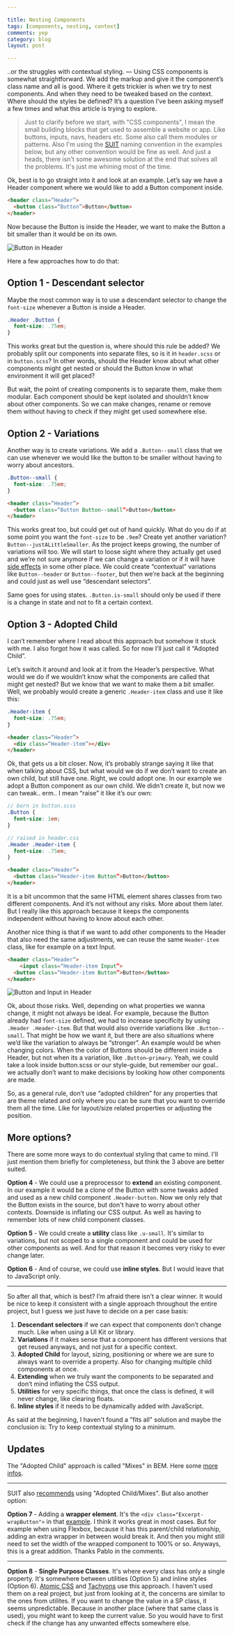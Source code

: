 ```yaml
---

title: Nesting Components
tags: [components, nesting, context]
comments: yep
category: blog
layout: post

---
```


..or the struggles with contextual styling. — Using CSS components is somewhat straightforward. We add the markup and give it the component’s class name and all is good. Where it gets trickier is when we try to nest components. And when they need to be tweaked based on the context. Where should the styles be defined? It’s a question I’ve been asking myself a few times and what this article is trying to explore.

> Just to clarify before we start, with "CSS components", I mean the small building blocks that get used to assemble a website or app. Like buttons, inputs, navs, headers etc. Some also call them modules or patterns. Also I'm using the [SUIT](https://github.com/suitcss/suit/blob/master/doc/naming-conventions.md) naming convention in the examples below, but any other convention would be fine as well. And just a heads, there isn't some awesome solution at the end that solves all the problems. It's just me whining most of the time.


Ok, best is to go straight into it and look at an example. Let’s say we have a Header component where we would like to add a Button component inside.

```html
<header class=“Header”>
  <button class=“Button”>Button</button>
</header>
```

Now because the Button is inside the Header, we want to make the Button a bit smaller than it would be on its own.

![Button in Header](/img/posts/nesting-components-1.png)

Here a few approaches how to do that:

## Option 1 - Descendant selector

Maybe the most common way is to use a descendant selector to change the `font-size` whenever a Button is inside a Header.

```css
.Header .Button {
  font-size: .75em;
}
```

This works great but the question is, where should this rule be added? We probably split our components into separate files, so is it in `header.scss` or in `button.scss`? In other words, should the Header know about what other components might get nested or should the Button know in what environment it will get placed?

But wait, the point of creating components is to separate them, make them modular. Each component should be kept isolated and shouldn’t know about other components. So we can make changes, rename or remove them without having to check if they might get used somewhere else.



## Option 2 - Variations

Another way is to create variations. We add a `.Button--small` class that we can use whenever we would like the button to be smaller without having to worry about ancestors.

```css
.Button--small {
  font-size: .75em;
}
```

```html
<header class=“Header”>
  <button class=“Button Button--small”>Button</button>
</header>
```

This works great too, but could get out of hand quickly. What do you do if at some point you want the `font-size` to be `.9em`? Create yet another variation? `Button--justALittleSmaller`. As the project keeps growing, the number of variations will too. We  will start to loose sight where they actually get used and we’re not sure anymore if we can change a variation or if it will have [side effects](http://philipwalton.com/articles/side-effects-in-css/) in some other place. We could create “contextual” variations like `Button--header` or `Button--footer`, but then we’re back at the beginning and could just as well use “descendant selectors”.

Same goes for using states. `.Button.is-small` should only be used if there is a change in state and not to fit a certain context.


## Option 3 - Adopted Child

I can’t remember where I read about this approach but somehow it stuck with me. I also forgot how it was called. So for now I’ll just call it “Adopted Child”.

Let’s switch it around and look at it from the Header’s perspective. What would we do if we wouldn’t know what the components are called that might get nested? But we know that we want to make them a bit smaller. Well, we probably would create  a generic `.Header-item` class and use it like this:

```css
.Header-item {
  font-size: .75em;
}
```

```html
<header class=“Header”>
  <div class=“Header-item”></div>
</header>
```

Ok, that gets us a bit closer. Now, it’s probably strange saying it like that when talking about CSS, but what would we do if we don’t want to create an own child, but still have one. Right, we could adopt one. In our example we adopt a Button component as our own child. We didn’t create it, but now we can tweak.. erm.. I mean “raise” it like it’s our own:

```scss
// born in button.scss
.Button {
  font-size: 1em;
}

// raised in header.css
.Header .Header-item {
  font-size: .75em;
}
```

```html
<header class=“Header”>
  <button class=“Header-item Button”>Button</button>
</header>
```

It is a bit uncommon that the same HTML element shares classes from two different components. And it’s not without any risks. More about them later. But I really like this approach because it keeps the components independent without having to know about each other.

Another nice thing is that if we want to add other components to the Header that also need the same adjustments, we can reuse the same `Header-item` class, like for example on a text Input.

```html
<header class=“Header”>
	<input class=“Header-item Input”>
  <button class=“Header-item Button”>Button</button>
</header>
```

![Button and Input in Header](/img/posts/nesting-components-2.png)

Ok, about those risks. Well, depending on what properties we wanna change, it might not always be ideal. For example, because the Button already had `font-size` defined, we had to increase specificity by using `.Header .Header-item`. But that would also override variations like `.Button--small`. That might be how we want it, but there are also situations where we’d like the variation to always be “stronger”. An example would be when changing colors. When the color of Buttons should be different inside a Header, but not when its a variation, like `.Button—primary`. Yeah, we could take a look inside button.scss or our style-guide, but remember our goal.. we actually don’t want to make decisions by looking how other components are made.

So, as a general rule, don’t use “adopted children” for any properties that are theme related and only where you can be sure that you want to override them all the time. Like for layout/size related properties or adjusting the position.


## More options?

There are some more ways to do contextual styling that came to mind. I'll just mention them briefly for completeness, but think the 3 above are better suited.

__Option 4__ - We could use a preprocessor to __extend__ an existing component. In our example it would be a clone of the Button with some tweaks added and used as a new child component `.Header-button`. Now we only rely that the Button exists in the source, but don't have to worry about other contexts. Downside is inflating our CSS output. As well as having to remember lots of new child component classes.

__Option 5__ - We could create a __utility__ class like `.u-small`. It's similar to variations, but not scoped to a single component and could be used for other components as well. And for that reason it becomes very risky to ever change later.

__Option 6__ - And of course, we could use __inline styles__. But I would leave that to JavaScript only.


--------


So after all that, which is best? I’m afraid there isn't a clear winner. It would be nice to keep it consistent with a single approach throughout the entire project, but I guess we just have to decide on a per case basis:

1. __Descendant selectors__ if we can expect that components don’t change much. Like when using a UI Kit or library.
2. __Variations__ if it makes sense that a component has different versions that get reused anyways, and not just for a specific context.
3. __Adopted Child__ for layout, sizing, positioning or where we are sure to always want to override a property. Also for changing multiple child components at once.
4. __Extending__ when we truly want the components to be separated and don’t mind inflating the CSS output.
5. __Utilities__ for very specific things, that once the class is defined, it will never change, like clearing floats.
6. __Inline styles__ if it needs to be dynamically added with JavaScript.

As said at the beginning, I haven't found a "fits all" solution and maybe the conclusion is: Try to keep contextual styling to a minimum.


## Updates

The "Adopted Child" approach is called "Mixes" in BEM. Here some [more infos](https://en.bem.info/forum/issues/4/).

-----------

SUIT also [recommends](https://github.com/suitcss/suit/blob/master/doc/components.md#styling-dependencies) using "Adopted Child/Mixes". But also another option:

__Option 7__ - Adding a __wrapper element__. It's the `<div class="Excerpt-wrapButton">` in that [example](https://github.com/suitcss/suit/blob/master/doc/components.md#styling-dependencies). I think it works great in most cases. But for example when using Flexbox, because it has this parent/child relationship, adding an extra wrapper in between would break it. And then you might still need to set the width of the wrapped component to 100% or so. Anyways, this is a great addition. Thanks Pablo in the comments.

-----------

__Option 8__ - __Single Purpose Classes__. It's where every class has only a single property. It's somewhere between utilities (Option 5) and inline styles (Option 6). [Atomic CSS](http://acss.io) and [Tachyons](http://tachyons.io/) use this approach. I haven't used them on a real project, but just from looking at it, the concerns are similar to the ones from utilites. If you want to change the value in a SP class, it seems unpredictable. Because in another place (where that same class is used), you might want to keep the current value. So you would have to first check if the change has any unwanted effects somewhere else.
